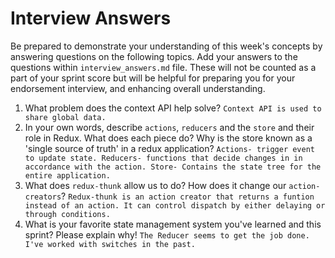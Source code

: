 # Interview Answers

Be prepared to demonstrate your understanding of this week's concepts by answering questions on the following topics. Add your answers to the questions within `interview_answers.md` file. These will not be counted as a part of your sprint score but will be helpful for preparing you for your endorsement interview, and enhancing overall understanding.

1. What problem does the context API help solve?
   `Context API is used to share global data. `
2. In your own words, describe `actions`, `reducers` and the `store` and their role in Redux. What does each piece do? Why is the store known as a 'single source of truth' in a redux application?
   `Actions- trigger event to update state. Reducers- functions that decide changes in in accordance with the action. Store- Contains the state tree for the entire application. `
3. What does `redux-thunk` allow us to do? How does it change our `action-creators`?
   `Redux-thunk is an action creator that returns a funtion instead of an action. It can control dispatch by either delaying or through conditions.`
4. What is your favorite state management system you've learned and this sprint? Please explain why!
   `The Reducer seems to get the job done. I've worked with switches in the past.`
